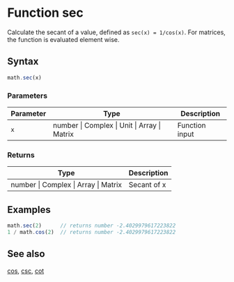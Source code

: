 <!-- Note: This file is automatically generated from source code comments. Changes made in this file will be overridden. -->
# Function sec
Calculate the secant of a value, defined as `sec(x) = 1/cos(x)`.
For matrices, the function is evaluated element wise.
## Syntax
```js
math.sec(x)
```
### Parameters
Parameter | Type | Description
--------- | ---- | -----------
`x` | number &#124; Complex &#124; Unit &#124; Array &#124; Matrix | Function input
### Returns
Type | Description
---- | -----------
number &#124; Complex &#124; Array &#124; Matrix | Secant of x
## Examples
```js
math.sec(2)      // returns number -2.4029979617223822
1 / math.cos(2)  // returns number -2.4029979617223822
```
## See also
[cos](cos.md),
[csc](csc.md),
[cot](cot.md)
